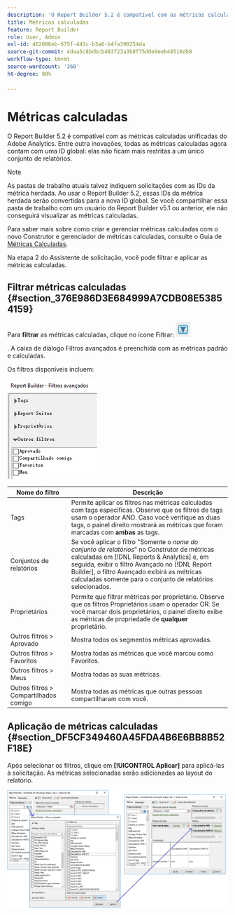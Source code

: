 ```yaml
---
description: 'O Report Builder 5.2 é compatível com as métricas calculadas unificadas do Adobe Analytics. Entre outra inovações, todas as métricas calculadas agora contam com uma ID global: elas não ficam mais restritas a um único conjunto de relatórios.'
title: Métricas calculadas
feature: Report Builder
role: User, Admin
exl-id: 462086eb-675f-443c-b3a6-b4fa390254da
source-git-commit: 4daa5c8bdbcb483f23a3b8f75dde9eeb48516db8
workflow-type: tm+mt
source-wordcount: '360'
ht-degree: 98%

---
```


# Métricas calculadas

O Report Builder 5.2 é compatível com as métricas calculadas unificadas do Adobe Analytics. Entre outra inovações, todas as métricas calculadas agora contam com uma ID global: elas não ficam mais restritas a um único conjunto de relatórios.

>[!NOTE]
>
>As pastas de trabalho atuais talvez indiquem solicitações com as IDs da métrica herdada. Ao usar o Report Builder 5.2, essas IDs da métrica herdada serão convertidas para a nova ID global. Se você compartilhar essa pasta de trabalho com um usuário do Report Builder v5.1 ou anterior, ele não conseguirá visualizar as métricas calculadas.

Para saber mais sobre como criar e gerenciar métricas calculadas com o novo Construtor e gerenciador de métricas calculadas, consulte o Guia de [Métricas Calculadas](https://experienceleague.adobe.com/docs/analytics/components/calculated-metrics/cm-overview.html).

Na etapa 2 do Assistente de solicitação, você pode filtrar e aplicar as métricas calculadas.

## Filtrar métricas calculadas {#section_376E986D3E684999A7CDB08E53854159}

Para **filtrar** as métricas calculadas, clique no ícone Filtrar:  ![](assets/segment_filter.png)

. A caixa de diálogo Filtros avançados é preenchida com as métricas padrão e calculadas.

Os filtros disponíveis incluem:

![](assets/advanced_filters.png)

| Nome do filtro | Descrição |
|---|---|
| Tags | Permite aplicar os filtros nas métricas calculadas com tags específicas. Observe que os filtros de tags usam o operador AND. Caso você verifique as duas tags, o painel direito mostrará as métricas que foram marcadas com **ambas** as tags. |
| Conjuntos de relatórios | Se você aplicar o filtro &quot;Somente o *nome do conjunto de relatórios*&quot; no Construtor de métricas calculadas em [!DNL Reports & Analytics] e, em seguida, exibir o filtro Avançado no [!DNL Report Builder], o filtro Avançado exibirá as métricas calculadas somente para o conjunto de relatórios selecionados. |
| Proprietários | Permite que filtrar métricas por proprietário. Observe que os filtros Proprietários usam o operador OR. Se você marcar dois proprietários, o painel direito exibe as métricas de propriedade de **qualquer** proprietário. |
| Outros filtros > Aprovado | Mostra todos os segmentos métricas aprovadas. |
| Outros filtros > Favoritos | Mostra todas as métricas que você marcou como Favoritos. |
| Outros filtros > Meus | Mostra todas as suas métricas. |
| Outros filtros > Compartilhados comigo | Mostra todas as métricas que outras pessoas compartilharam com você. |

## Aplicação de métricas calculadas {#section_DF5CF349460A45FDA4B6E6BB8B52F18E}

Após selecionar os filtros, clique em **[!UICONTROL Aplicar]** para aplicá-las à solicitação. As métricas selecionadas serão adicionadas ao layout do relatório.

![](assets/filtering_for_metric.png)
